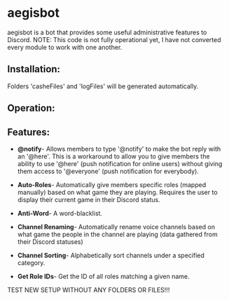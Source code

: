 # aegisbot


aegisbot is a bot that provides some useful administrative features to Discord.
NOTE: This code is not fully operational yet, I have not converted every module to work with one another.



## Installation:
Folders 'casheFiles' and 'logFiles' will be generated automatically.

## Operation:


## Features:

* **@notify**- Allows members to type '@notify' to make the bot reply with an '@here'. This is a workaround to allow you to give members the ability to use '@here' (push notification for online users) without giving them access to '@everyone' (push notification for everybody).

* **Auto-Roles**- Automatically give members specific roles (mapped manually) based on what game they are playing. Requires the user to display their current game in their Discord status.

* **Anti-Word**- A word-blacklist.

* **Channel Renaming**- Automatically rename voice channels based on what game the people in the channel are playing (data gathered from their Discord statuses)

* **Channel Sorting**- Alphabetically sort channels under a specified category.

* **Get Role IDs**- Get the ID of all roles matching a given name.


TEST NEW SETUP WITHOUT ANY FOLDERS OR FILES!!!